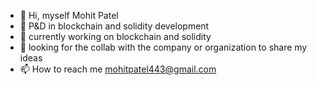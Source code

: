 - 👋 Hi, myself Mohit Patel
- 👀 P&D in blockchain and solidity development 
- 🌱 currently working on blockchain and solidity 
- 💞️ looking for the collab with the company or organization to share my ideas 
- 📫 How to reach me mohitpatel443@gmail.com

<!---
mohitpatel443/mohitpatel443 is a ✨ special ✨ repository because its `README.md` (this file) appears on your GitHub profile.
You can click the Preview link to take a look at your changes.
--->
